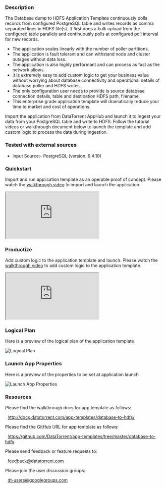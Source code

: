 ### Description
The Database dump to HDFS Application Template continuously polls records from configured PostgreSQL table and writes records as comma separated lines in HDFS file(s). It first does a bulk upload from the configured table parallely and continuously polls at configured poll interval for new records.
- The application scales linearly with the number of poller partitions.
- The application is fault tolerant and can withstand node and cluster outages without data loss.
- The application is also highly performant and can process as fast as the network allows.
- It is extremely easy to add custom logic to get your business value without worrying about database connectivity and operational details of database poller and HDFS writer.
- The only configuration user needs to provide is source database connection details, table and destination HDFS path, filename.
- This enterprise grade application template will dramatically reduce your time to market and cost of operations.

Import the application from DataTorrent AppHub and launch it to ingest your data from your PostgreSQL table and write to HDFS. Follow the tutorial videos or walkthrough document below to launch the template and add custom logic to process the data during ingestion.

### Tested with external sources
- Input Source:- PostgreSQL (version: 9.4.10)

### Quickstart
Import and run application template as an operable proof of concept. Please watch the [walkthrough video](https://www.youtube.com/watch?v=KQchMhLJZGk) to import and launch the application.

<iframe src="https://www.youtube.com/embed/KQchMhLJZGk?enablejsapi=1" allowfullscreen="allowfullscreen" class="video" id="basicVideo" ga-track="basicVideo"></iframe>

### Productize
Add custom logic to the application template and launch. Please watch the [walkthrough video](https://www.youtube.com/watch?v=Ltq520gzAuU) to add custom logic to the application template.

<iframe src="https://www.youtube.com/embed/Ltq520gzAuU?enablejsapi=1" allowfullscreen="allowfullscreen" class="video" id="advancedVideo" ga-track="advancedVideo"></iframe>

### Logical Plan

Here is a preview of the logical plan of the application template

![Logical Plan](http://datatorrent.com/wp-content/uploads/2016/11/Database_HDFS_DAG.png)

### Launch App Properties

Here is a preview of the properties to be set at application launch

![Launch App Properties](https://www.datatorrent.com/wp-content/uploads/2016/12/db_dump_to_hdfs_properties.png)

### Resources

Please find the walkthrough docs for app template as follows:

&nbsp; <a href="http://docs.datatorrent.com/app-templates/database-to-hdfs/"  class="docs" id="docs" ga-track="docs" target="_blank">http://docs.datatorrent.com/app-templates/database-to-hdfs/</a>

Please find the GitHub URL for app template as follows:

&nbsp; <a href="https://github.com/DataTorrent/app-templates/tree/master/database-to-hdfs"  class="github" id="github" ga-track="github" target="_blank">https://github.com/DataTorrent/app-templates/tree/master/database-to-hdfs</a>

Please send feedback or feature requests to:

&nbsp; <a href="mailto:feedback@datatorrent.com"  class="feedback" id="feedback" ga-track="feedback">feedback@datatorrent.com</a>

Please join the user discussion groups:

&nbsp; <a href="mailto:dt-users@googlegroups.com"  class="maillist" id="maillist" ga-track="maillist">dt-users@googlegroups.com</a>
